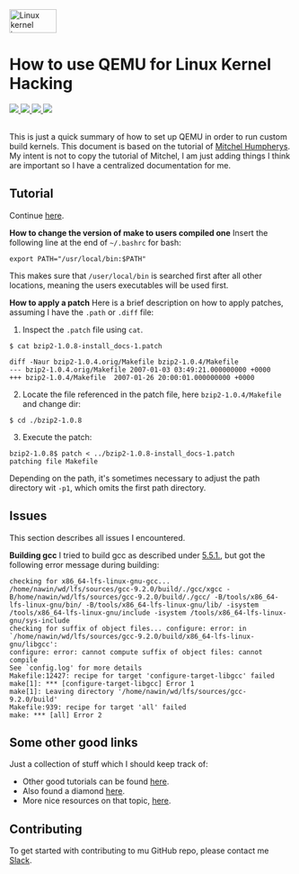 
<a href="https://www.kernel.org">
  <img src="https://itsfoss.com/wp-content/uploads/2017/12/Linux-Kernel-5-featured.jpg" alt="Linux kernel image" height="42px" width="84px">
</a>

# How to use QEMU for Linux Kernel Hacking</h1>

<div>
    <a href="https://github.com/NaPiZip/Linux-kernel-development">
        <img src="https://img.shields.io/badge/Document%20Version-1.0.0-brightgreen.svg"/>
    </a>
    <a href="https://www.qemu.org/">
        <img src="https://img.shields.io/badge/QEMU-2.11.1-blue"/>
    </a>
    <a href="https://www.busybox.net/">
        <img src="https://img.shields.io/badge/BusyBox-1.31.0-blue"/>
    </a>
    <a href="https://www.kernel.org/">
        <img src="https://img.shields.io/badge/Linux%20Kernel-%20%095.3.1-blue"/>
    </a>
 </div>
<br/>

This is just a quick summary of how to set up QEMU in order to run custom build kernels. This document is based on the tutorial of [Mitchel Humpherys](http://mgalgs.github.io/2015/05/16/how-to-build-a-custom-linux-kernel-for-qemu-2015-edition.html). My intent is not to copy the tutorial of Mitchel, I am just adding things I think are important so I have a centralized documentation for me.

## Tutorial

Continue [here](http://www.linuxfromscratch.org/lfs/view/stable/chapter05/gcc-pass1.html).

<b>How to change the version of make to users compiled one</b>
Insert the following line at the end of `~/.bashrc` for bash:
```
export PATH="/usr/local/bin:$PATH"
```
This makes sure that `/user/local/bin` is searched first after all other locations, meaning the users executables will be used first.

<b>How to apply a patch</b>
Here is a brief description on how to apply patches, assuming I have the `.path` or `.diff` file:
1. Inspect the `.patch` file using `cat`.
  ```
  $ cat bzip2-1.0.8-install_docs-1.patch

  diff -Naur bzip2-1.0.4.orig/Makefile bzip2-1.0.4/Makefile
  --- bzip2-1.0.4.orig/Makefile	2007-01-03 03:49:21.000000000 +0000
  +++ bzip2-1.0.4/Makefile	2007-01-26 20:00:01.000000000 +0000
  ```
2. Locate the file referenced in the patch file, here `bzip2-1.0.4/Makefile` and change dir:
  ```
  $ cd ./bzip2-1.0.8
  ```
3. Execute the patch:
  ```
  bzip2-1.0.8$ patch < ../bzip2-1.0.8-install_docs-1.patch
  patching file Makefile
  ```

  Depending on the path, it's sometimes necessary to adjust the path directory wit `-p1`, which omits the first path directory.

## Issues
This section describes all issues I encountered.

<b>Building gcc</b>
I tried to build gcc as described under [5.5.1.](http://www.linuxfromscratch.org/lfs/view/stable/chapter05/gcc-pass1.html), but got the following error message during building:
```
checking for x86_64-lfs-linux-gnu-gcc... /home/nawin/wd/lfs/sources/gcc-9.2.0/build/./gcc/xgcc -B/home/nawin/wd/lfs/sources/gcc-9.2.0/build/./gcc/ -B/tools/x86_64-lfs-linux-gnu/bin/ -B/tools/x86_64-lfs-linux-gnu/lib/ -isystem /tools/x86_64-lfs-linux-gnu/include -isystem /tools/x86_64-lfs-linux-gnu/sys-include   
checking for suffix of object files... configure: error: in `/home/nawin/wd/lfs/sources/gcc-9.2.0/build/x86_64-lfs-linux-gnu/libgcc':
configure: error: cannot compute suffix of object files: cannot compile
See `config.log' for more details
Makefile:12427: recipe for target 'configure-target-libgcc' failed
make[1]: *** [configure-target-libgcc] Error 1
make[1]: Leaving directory '/home/nawin/wd/lfs/sources/gcc-9.2.0/build'
Makefile:939: recipe for target 'all' failed
make: *** [all] Error 2
```

## Some other good links
Just a collection of stuff which I should keep track of:
- Other good tutorials can be found [here](https://kernelnewbies.org/).
- Also found a diamond [here](http://www.linuxfromscratch.org).
- More nice resources on that topic, [here](https://www.threatstack.com/blog/c-in-the-linux-kernel).

## Contributing
To get started with contributing to mu GitHub repo, please contact me <a href="https://slack.com/">Slack<a/>.

